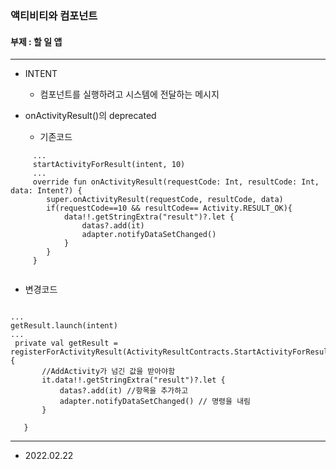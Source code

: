 ### 액티비티와 컴포넌트
#### 부제 : 할 일 앱
------------------------------------
* INTENT
  * 컴포넌트를 실행하려고 시스템에 전달하는 메시지
 
 * onActivityResult()의 deprecated 

   * 기존코드
```
     ...
     startActivityForResult(intent, 10)
     ...
     override fun onActivityResult(requestCode: Int, resultCode: Int, data: Intent?) {
        super.onActivityResult(requestCode, resultCode, data)
        if(requestCode==10 && resultCode== Activity.RESULT_OK){
            data!!.getStringExtra("result")?.let {
                datas?.add(it)
                adapter.notifyDataSetChanged()
            }
        }
     }
     
```

   * 변경코드
    
    
 ```
 
 ...
 getResult.launch(intent)
 ...
  private val getResult = registerForActivityResult(ActivityResultContracts.StartActivityForResult()) {
        //AddActivity가 넘긴 값을 받아야함
        it.data!!.getStringExtra("result")?.let {
            datas?.add(it) //항목을 추가하고
            adapter.notifyDataSetChanged() // 명령을 내림
        }

    }
```
------------------------------

* 2022.02.22
